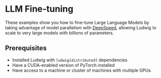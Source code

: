 # LLM Fine-tuning

These examples show you how to fine-tune Large Language Models by taking advantage of model parallelism
with [DeepSpeed](https://www.deepspeed.ai/), allowing Ludwig to scale to very large models with billions of
parameters.

## Prerequisites

- Installed Ludwig with `ludwig[distributed]` dependencies
- Have a CUDA-enabled version of PyTorch installed
- Have access to a machine or cluster of machines with multiple GPUs